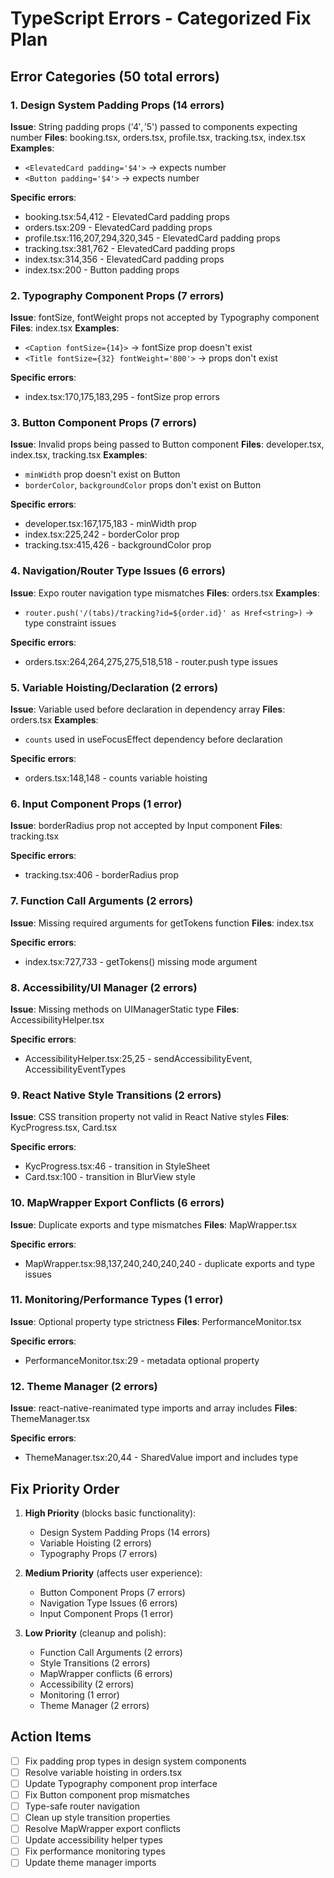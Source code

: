 # TypeScript Errors - Categorized Fix Plan

## Error Categories (50 total errors)

### 1. Design System Padding Props (14 errors)

**Issue**: String padding props ('$4', '$5') passed to components expecting
number **Files**: booking.tsx, orders.tsx, profile.tsx, tracking.tsx, index.tsx
**Examples**:

- `<ElevatedCard padding='$4'>` → expects number
- `<Button padding='$4'>` → expects number

**Specific errors**:

- booking.tsx:54,412 - ElevatedCard padding props
- orders.tsx:209 - ElevatedCard padding props
- profile.tsx:116,207,294,320,345 - ElevatedCard padding props
- tracking.tsx:381,762 - ElevatedCard padding props
- index.tsx:314,356 - ElevatedCard padding props
- index.tsx:200 - Button padding props

### 2. Typography Component Props (7 errors)

**Issue**: fontSize, fontWeight props not accepted by Typography component
**Files**: index.tsx **Examples**:

- `<Caption fontSize={14}>` → fontSize prop doesn't exist
- `<Title fontSize={32} fontWeight='800'>` → props don't exist

**Specific errors**:

- index.tsx:170,175,183,295 - fontSize prop errors

### 3. Button Component Props (7 errors)

**Issue**: Invalid props being passed to Button component **Files**:
developer.tsx, index.tsx, tracking.tsx **Examples**:

- `minWidth` prop doesn't exist on Button
- `borderColor`, `backgroundColor` props don't exist on Button

**Specific errors**:

- developer.tsx:167,175,183 - minWidth prop
- index.tsx:225,242 - borderColor prop
- tracking.tsx:415,426 - backgroundColor prop

### 4. Navigation/Router Type Issues (6 errors)

**Issue**: Expo router navigation type mismatches **Files**: orders.tsx
**Examples**:

- `router.push('/(tabs)/tracking?id=${order.id}' as Href<string>)` → type
  constraint issues

**Specific errors**:

- orders.tsx:264,264,275,275,518,518 - router.push type issues

### 5. Variable Hoisting/Declaration (2 errors)

**Issue**: Variable used before declaration in dependency array **Files**:
orders.tsx **Examples**:

- `counts` used in useFocusEffect dependency before declaration

**Specific errors**:

- orders.tsx:148,148 - counts variable hoisting

### 6. Input Component Props (1 error)

**Issue**: borderRadius prop not accepted by Input component **Files**:
tracking.tsx

**Specific errors**:

- tracking.tsx:406 - borderRadius prop

### 7. Function Call Arguments (2 errors)

**Issue**: Missing required arguments for getTokens function **Files**:
index.tsx

**Specific errors**:

- index.tsx:727,733 - getTokens() missing mode argument

### 8. Accessibility/UI Manager (2 errors)

**Issue**: Missing methods on UIManagerStatic type **Files**:
AccessibilityHelper.tsx

**Specific errors**:

- AccessibilityHelper.tsx:25,25 - sendAccessibilityEvent,
  AccessibilityEventTypes

### 9. React Native Style Transitions (2 errors)

**Issue**: CSS transition property not valid in React Native styles **Files**:
KycProgress.tsx, Card.tsx

**Specific errors**:

- KycProgress.tsx:46 - transition in StyleSheet
- Card.tsx:100 - transition in BlurView style

### 10. MapWrapper Export Conflicts (6 errors)

**Issue**: Duplicate exports and type mismatches **Files**: MapWrapper.tsx

**Specific errors**:

- MapWrapper.tsx:98,137,240,240,240,240 - duplicate exports and type issues

### 11. Monitoring/Performance Types (1 error)

**Issue**: Optional property type strictness **Files**: PerformanceMonitor.tsx

**Specific errors**:

- PerformanceMonitor.tsx:29 - metadata optional property

### 12. Theme Manager (2 errors)

**Issue**: react-native-reanimated type imports and array includes **Files**:
ThemeManager.tsx

**Specific errors**:

- ThemeManager.tsx:20,44 - SharedValue import and includes type

## Fix Priority Order

1. **High Priority** (blocks basic functionality):

   - Design System Padding Props (14 errors)
   - Variable Hoisting (2 errors)
   - Typography Props (7 errors)

2. **Medium Priority** (affects user experience):

   - Button Component Props (7 errors)
   - Navigation Type Issues (6 errors)
   - Input Component Props (1 error)

3. **Low Priority** (cleanup and polish):
   - Function Call Arguments (2 errors)
   - Style Transitions (2 errors)
   - MapWrapper conflicts (6 errors)
   - Accessibility (2 errors)
   - Monitoring (1 error)
   - Theme Manager (2 errors)

## Action Items

- [ ] Fix padding prop types in design system components
- [ ] Resolve variable hoisting in orders.tsx
- [ ] Update Typography component prop interface
- [ ] Fix Button component prop mismatches
- [ ] Type-safe router navigation
- [ ] Clean up style transition properties
- [ ] Resolve MapWrapper export conflicts
- [ ] Update accessibility helper types
- [ ] Fix performance monitoring types
- [ ] Update theme manager imports
